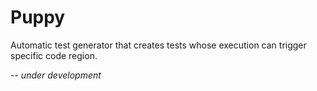 # Puppy
Automatic test generator that creates tests whose execution can trigger specific code region.

*-- under development*
